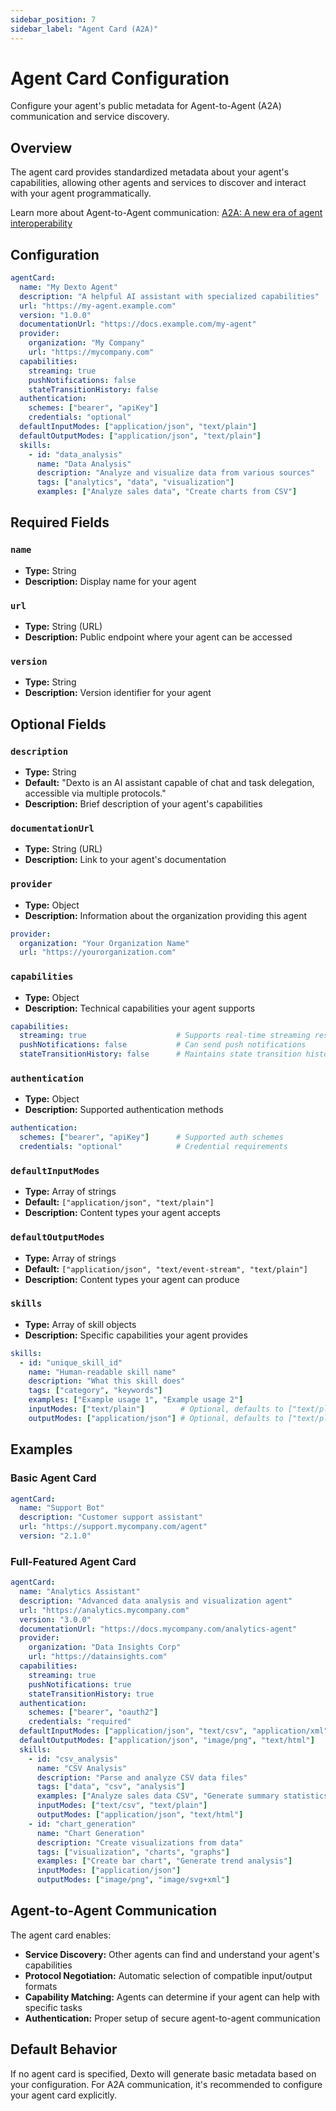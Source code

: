 ```yaml
---
sidebar_position: 7
sidebar_label: "Agent Card (A2A)"
---
```


# Agent Card Configuration

Configure your agent's public metadata for Agent-to-Agent (A2A) communication and service discovery.

## Overview

The agent card provides standardized metadata about your agent's capabilities, allowing other agents and services to discover and interact with your agent programmatically.

Learn more about Agent-to-Agent communication: [A2A: A new era of agent interoperability](https://developers.googleblog.com/en/a2a-a-new-era-of-agent-interoperability/)

## Configuration

```yaml
agentCard:
  name: "My Dexto Agent"
  description: "A helpful AI assistant with specialized capabilities"
  url: "https://my-agent.example.com"
  version: "1.0.0"
  documentationUrl: "https://docs.example.com/my-agent"
  provider:
    organization: "My Company"
    url: "https://mycompany.com"
  capabilities:
    streaming: true
    pushNotifications: false
    stateTransitionHistory: false
  authentication:
    schemes: ["bearer", "apiKey"]
    credentials: "optional"
  defaultInputModes: ["application/json", "text/plain"]
  defaultOutputModes: ["application/json", "text/plain"]
  skills:
    - id: "data_analysis"
      name: "Data Analysis"
      description: "Analyze and visualize data from various sources"
      tags: ["analytics", "data", "visualization"]
      examples: ["Analyze sales data", "Create charts from CSV"]
```

## Required Fields

### `name`
- **Type:** String
- **Description:** Display name for your agent

### `url`
- **Type:** String (URL)
- **Description:** Public endpoint where your agent can be accessed

### `version`
- **Type:** String
- **Description:** Version identifier for your agent

## Optional Fields

### `description`
- **Type:** String
- **Default:** "Dexto is an AI assistant capable of chat and task delegation, accessible via multiple protocols."
- **Description:** Brief description of your agent's capabilities

### `documentationUrl`
- **Type:** String (URL)
- **Description:** Link to your agent's documentation

### `provider`
- **Type:** Object
- **Description:** Information about the organization providing this agent

```yaml
provider:
  organization: "Your Organization Name"
  url: "https://yourorganization.com"
```

### `capabilities`
- **Type:** Object
- **Description:** Technical capabilities your agent supports

```yaml
capabilities:
  streaming: true                    # Supports real-time streaming responses
  pushNotifications: false           # Can send push notifications
  stateTransitionHistory: false      # Maintains state transition history
```

### `authentication`
- **Type:** Object
- **Description:** Supported authentication methods

```yaml
authentication:
  schemes: ["bearer", "apiKey"]      # Supported auth schemes
  credentials: "optional"            # Credential requirements
```

### `defaultInputModes`
- **Type:** Array of strings
- **Default:** `["application/json", "text/plain"]`
- **Description:** Content types your agent accepts

### `defaultOutputModes`
- **Type:** Array of strings  
- **Default:** `["application/json", "text/event-stream", "text/plain"]`
- **Description:** Content types your agent can produce

### `skills`
- **Type:** Array of skill objects
- **Description:** Specific capabilities your agent provides

```yaml
skills:
  - id: "unique_skill_id"
    name: "Human-readable skill name"
    description: "What this skill does"
    tags: ["category", "keywords"]
    examples: ["Example usage 1", "Example usage 2"]
    inputModes: ["text/plain"]        # Optional, defaults to ["text/plain"]
    outputModes: ["application/json"] # Optional, defaults to ["text/plain"]
```

## Examples

### Basic Agent Card
```yaml
agentCard:
  name: "Support Bot"
  description: "Customer support assistant"
  url: "https://support.mycompany.com/agent"
  version: "2.1.0"
```

### Full-Featured Agent Card
```yaml
agentCard:
  name: "Analytics Assistant"
  description: "Advanced data analysis and visualization agent"
  url: "https://analytics.mycompany.com"
  version: "3.0.0"
  documentationUrl: "https://docs.mycompany.com/analytics-agent"
  provider:
    organization: "Data Insights Corp"
    url: "https://datainsights.com"
  capabilities:
    streaming: true
    pushNotifications: true
    stateTransitionHistory: true
  authentication:
    schemes: ["bearer", "oauth2"]
    credentials: "required"
  defaultInputModes: ["application/json", "text/csv", "application/xml"]
  defaultOutputModes: ["application/json", "image/png", "text/html"]
  skills:
    - id: "csv_analysis"
      name: "CSV Analysis"
      description: "Parse and analyze CSV data files"
      tags: ["data", "csv", "analysis"]
      examples: ["Analyze sales data CSV", "Generate summary statistics"]
      inputModes: ["text/csv", "text/plain"]
      outputModes: ["application/json", "text/html"]
    - id: "chart_generation"
      name: "Chart Generation"
      description: "Create visualizations from data"
      tags: ["visualization", "charts", "graphs"]
      examples: ["Create bar chart", "Generate trend analysis"]
      inputModes: ["application/json"]
      outputModes: ["image/png", "image/svg+xml"]
```

## Agent-to-Agent Communication

The agent card enables:

- **Service Discovery:** Other agents can find and understand your agent's capabilities
- **Protocol Negotiation:** Automatic selection of compatible input/output formats
- **Capability Matching:** Agents can determine if your agent can help with specific tasks
- **Authentication:** Proper setup of secure agent-to-agent communication

## Default Behavior

If no agent card is specified, Dexto will generate basic metadata based on your configuration. For A2A communication, it's recommended to configure your agent card explicitly.

